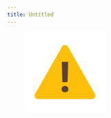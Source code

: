 ```yaml
---
title: Untitled
---
```


<figure><img src="../assets/image (2) (1).png" alt="" width="188"><figcaption></figcaption></figure>

